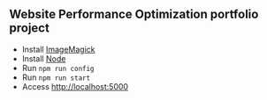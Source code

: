## Website Performance Optimization portfolio project

- Install [ImageMagick](https://www.imagemagick.org)
- Install [Node](https://nodejs.org)
- Run ```npm run config```
- Run ```npm run start```
- Access [http://localhost:5000](http://localhost:5000)